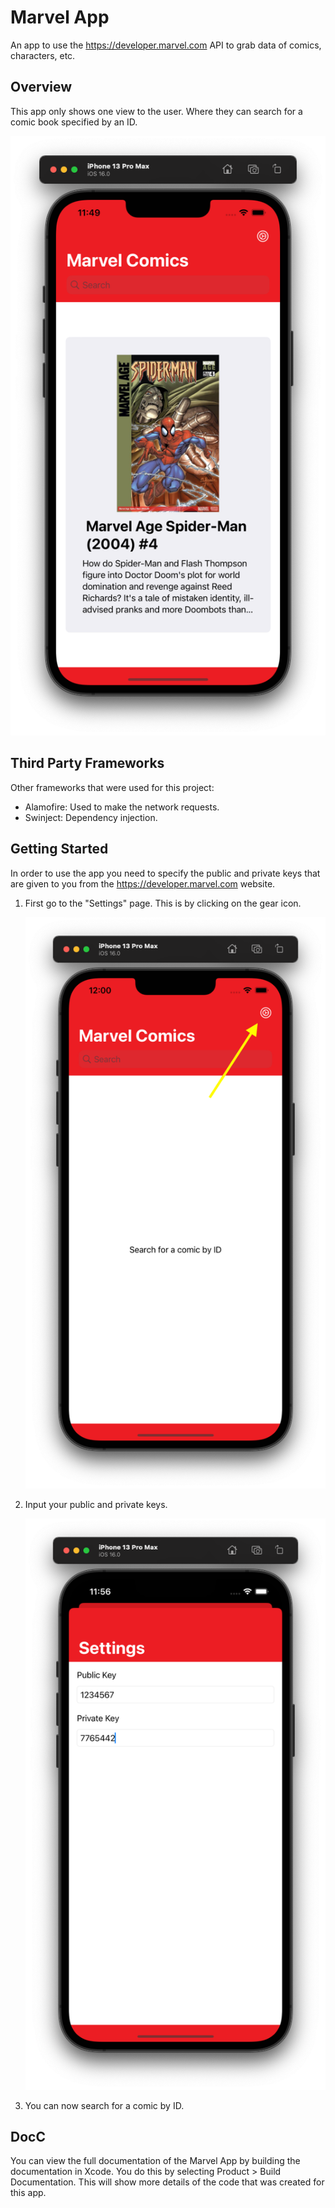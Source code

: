 # Marvel App

An app to use the https://developer.marvel.com API to grab data of comics, characters, etc.

## Overview

This app only shows one view to the user. Where they can search for a comic book specified by an ID.

![Marvel App](./Documentation.docc/Resources/images/marvel-app.png)

## Third Party Frameworks

Other frameworks that were used for this project:
- Alamofire: Used to make the network requests.
- Swinject: Dependency injection.

## Getting Started

In order to use the app you need to specify the public and private keys that are given to you from the https://developer.marvel.com website.

1. First go to the "Settings" page. This is by clicking on the gear icon.

    ![Gear icon](./Documentation.docc/Resources/images/gear.png)

2. Input your public and private keys.

    ![Settings view](./Documentation.docc/Resources/images/settings.png)

3. You can now search for a comic by ID.

## DocC

You can view the full documentation of the Marvel App by building the documentation in Xcode. You do this by selecting Product > Build Documentation. This will show more details of the code that was created for this app.